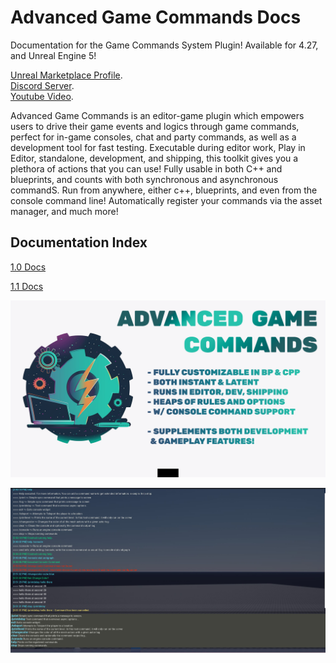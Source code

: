 # Advanced Game Commands Docs

Documentation for the Game Commands System Plugin! Available for 4.27, and Unreal Engine 5!

[Unreal Marketplace Profile](https://www.unrealengine.com/marketplace/en-US/profile/M+Funderburk).  
[Discord Server](https://discord.gg/QHTTMQ6Pqw).  
[Youtube Video](https://youtu.be/fEHZouzIjBQ).  

Advanced Game Commands is an editor-game plugin which empowers users to drive their game events and logics through game commands, perfect for in-game consoles, chat and party commands, as well as a development tool for fast testing. Executable during editor work, Play in Editor, standalone, development, and shipping, this toolkit gives you a plethora of actions that you can use! Fully usable in both C++ and blueprints, and counts with both synchronous and asynchronous commandS. Run from anywhere, either c++, blueprints, and even from the console command line! Automatically register your commands via the asset manager, and much more!  

## Documentation Index

[1.0 Docs](https://github.com/FunderburkM/GameCommandsSystemDocs/tree/V1.0-Docs)  

[1.1 Docs](https://github.com/FunderburkM/GameCommandsSystemDocs/tree/V1.1-Docs)  

![Thumbnail](/Resources/MainImage.png)  

![Console Widget](/Resources/ConsoleOverview.jpg)  
